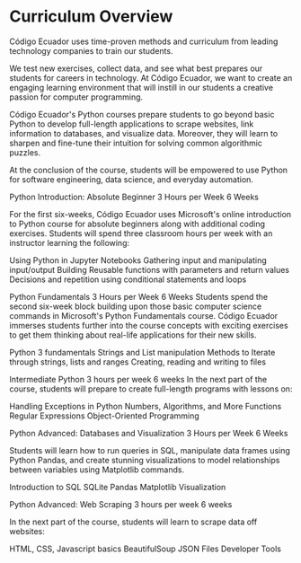 # Curriculum Overview

Código Ecuador uses time-proven methods and curriculum from leading technology companies to train our students. 

We test new exercises, collect data, and see what best prepares our students for careers in technology. At Código Ecuador, we want to create an engaging learning environment that will instill in our students a creative passion for computer programming. 

Código Ecuador's Python courses prepare students to go beyond basic Python to develop full-length applications to scrape websites, link information to databases, and visualize data. Moreover, they will learn to sharpen and fine-tune their intuition for solving common algorithmic puzzles. 

At the conclusion of the course, students will be empowered to use Python for software engineering, data science, and everyday automation.

Python Introduction: Absolute Beginner
3 Hours per Week
6 Weeks

For the first six-weeks, ​Código Ecuador uses Microsoft's online introduction to Python course for absolute beginners along with additional coding exercises. Students will spend three classroom hours per week with an instructor learning the following:


Using Python in Jupyter Notebooks
Gathering input and manipulating input/output
Building Reusable functions with parameters and return values
Decisions and repetition using conditional statements and loops

Python Fundamentals
3 Hours per Week
6 Weeks
Students spend the second six-week block building upon those basic computer science commands in Microsoft's Python Fundamentals course. Código Ecuador immerses students further into the course concepts with exciting exercises to get them thinking about real-life applications for their new skills. 

Python 3 fundamentals
Strings and List manipulation
Methods to Iterate through strings, lists and ranges
Creating, reading and writing to files

Intermediate Python
3 hours per week 
6 weeks
In the next part of the course, students will prepare to create full-length programs with lessons on:

Handling Exceptions in Python
Numbers, Algorithms, and More Functions
Regular Expressions
Object-Oriented Programming

Python Advanced: Databases and Visualization
3 Hours per Week
6 Weeks

Students will learn how to run queries in SQL, manipulate data frames using Python Pandas, and create stunning visualizations to model relationships between variables using Matplotlib commands.

Introduction to SQL 
SQLite 
Pandas
Matplotlib Visualization

Python Advanced: Web Scraping
3 hours per week 
6 weeks

In the next part of the course, students will learn to scrape data off websites:​

HTML, CSS, Javascript basics
BeautifulSoup
JSON Files
Developer Tools
